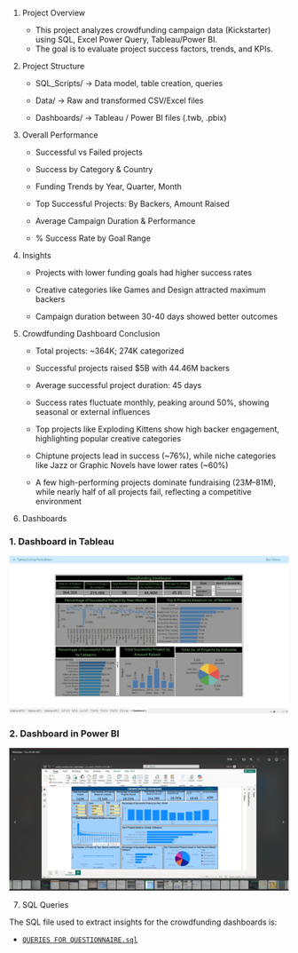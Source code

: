 1. Project Overview

     * This project analyzes crowdfunding campaign data (Kickstarter) using SQL, Excel Power Query, Tableau/Power BI.
     * The goal is to evaluate project success factors, trends, and KPIs.

3. Project Structure

     * SQL_Scripts/ → Data model, table creation, queries

     * Data/ → Raw and transformed CSV/Excel files

     * Dashboards/ → Tableau / Power BI files (.twb, .pbix)

3. Overall Performance

     * Successful vs Failed projects

     * Success by Category & Country

     * Funding Trends by Year, Quarter, Month

     * Top Successful Projects: By Backers, Amount Raised

     * Average Campaign Duration & Performance

     * % Success Rate by Goal Range

4. Insights

     * Projects with lower funding goals had higher success rates

     * Creative categories like Games and Design attracted maximum backers

     * Campaign duration between 30-40 days showed better outcomes

5. Crowdfunding Dashboard Conclusion

     * Total projects: ~364K; 274K categorized

     * Successful projects raised $5B with 44.46M backers

     * Average successful project duration: 45 days

     * Success rates fluctuate monthly, peaking around 50%, showing seasonal or external influences

     * Top projects like Exploding Kittens show high backer engagement, highlighting popular creative categories

     * Chiptune projects lead in success (~76%), while niche categories like Jazz or Graphic Novels have lower rates (~60%)

     * A few high-performing projects dominate fundraising ($23M–$81M), while nearly half of all projects fail, reflecting a competitive environment
  
6. Dashboards
   

### 1. Dashboard in Tableau
![Overview](Screenshot%202025-08-05%20at%2012.55.05_551477d5(1).jpg)

### 2. Dashboard in Power BI
![Success by Category](Screenshot%202025-09-25%20164449.png)

 7. SQL Queries

The SQL file used to extract insights for the crowdfunding dashboards is:

- [`QUERIES FOR QUESTIONNAIRE.sql`](QUERIES%20FOR%20QUESTIONNAIRE.sql)



